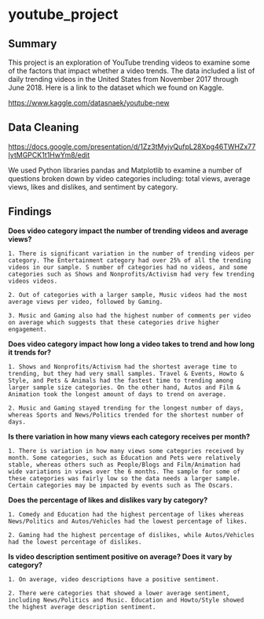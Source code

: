 # youtube_project

## Summary ##

This project is an exploration of YouTube trending videos to examine some of the factors that impact whether a video trends. The data included a list of daily trending videos in the United States from November 2017 through June 2018. Here is a link to the dataset which we found on Kaggle.

https://www.kaggle.com/datasnaek/youtube-new

## Data Cleaning ##


https://docs.google.com/presentation/d/1Zz3tMyjvQufpL28Xpg46TWHZx77IytMGPCK1t1HwYm8/edit

We used Python libraries pandas and Matplotlib to examine a number of questions broken down by video categories including: total views, average views, likes and dislikes, and sentiment by category.

## Findings ##

**Does video category impact the number of trending videos and average views?**

    1. There is significant variation in the number of trending videos per category. The Entertainment category had over 25% of all the trending videos in our sample. S number of categories had no videos, and some categories such as Shows and Nonprofits/Activism had very few trending videos videos.

    2. Out of categories with a larger sample, Music videos had the most average views per video, followed by Gaming.

    3. Music and Gaming also had the highest number of comments per video on average which suggests that these categories drive higher engagement.

**Does video category impact how long a video takes to trend and how long it trends for?**

    1. Shows and Nonprofits/Activism had the shortest average time to trending, but they had very small samples. Travel & Events, Howto & Style, and Pets & Animals had the fastest time to trending among larger sample size categories. On the other hand, Autos and Film & Animation took the longest amount of days to trend on average.

    2. Music and Gaming stayed trending for the longest number of days, whereas Sports and News/Politics trended for the shortest number of days.

**Is there variation in how many views each category receives per month?**

    1. There is variation in how many views some categories received by month. Some categories, such as Education and Pets were relatively stable, whereas others such as People/Blogs and Film/Animation had wide variations in views over the 6 months. The sample for some of these categories was fairly low so the data needs a larger sample. Certain categories may be impacted by events such as The Oscars.

**Does the percentage of likes and dislikes vary by category?**

    1. Comedy and Education had the highest percentage of likes whereas News/Politics and Autos/Vehicles had the lowest percentage of likes.

    2. Gaming had the highest percentage of dislikes, while Autos/Vehicles had the lowest percentage of dislikes.

**Is video description sentiment positive on average? Does it vary by category?**

    1. On average, video descriptions have a positive sentiment.

    2. There were categories that showed a lower average sentiment, including News/Politics and Music. Education and Howto/Style showed the highest average description sentiment.
